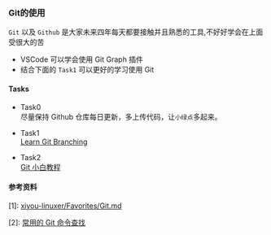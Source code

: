 ### Git的使用
`Git` 以及 `Github` 是大家未来四年每天都要接触并且熟悉的工具,不好好学会在上面受很大的苦
- VSCode 可以学会使用 Git Graph 插件
- 结合下面的 `Task1` 可以更好的学习使用 Git

#### Tasks
- Task0  
尽量保持 Github 仓库每日更新，多上传代码，让`小绿点`多起来。

- Task1   
[Learn Git Branching](https://learngitbranching.js.org/)

- Task2  
[Git 小白教程](https://rogerdudler.github.io/git-guide/index.zh.html)

#### 参考资料
\[1\]: [xiyou-linuxer/Favorites/Git.md](https://github.com/xiyou-linuxer/Favorites/blob/master/Git.md)

\[2\]: [常用的 Git 命令查找](https://github.com/521xueweihan/git-tips)